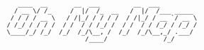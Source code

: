 <pre>

   ____  __       __  ___         __  ___          
  / __ \/ /_     /  |/  /_  __   /  |/  /___ _____ 
 / / / / __ \   / /|_/ / / / /  / /|_/ / __ `/ __ \
/ /_/ / / / /  / /  / / /_/ /  / /  / / /_/ / /_/ /
\____/_/ /_/  /_/  /_/\__, /  /_/  /_/\__,_/ .___/ 
                     /____/               /_/      
                         
</pre>
